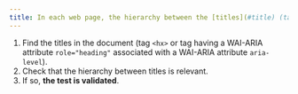 ```yaml
---
title: In each web page, the hierarchy between the [titles](#title) (tag `<hx>` or tag having a WAI-ARIA attribute `role="heading"` associated with a WAI-ARIA attribute `aria- level`) is it relevant?
---
```


1. Find the titles in the document (tag `<hx>` or tag having a WAI-ARIA attribute `role="heading"` associated with a WAI-ARIA attribute `aria-level`).
2. Check that the hierarchy between titles is relevant.
3. If so, **the test is validated**.
